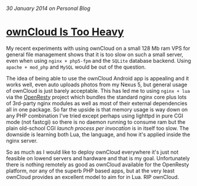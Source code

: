 ###### 30 January 2014 on Personal Blog

# [ownCloud Is Too Heavy]

My recent experiments with using ownCloud on a small 128 Mb ram VPS for
general file management shows that it is too slow on such a small server,
even when using `nginx + php5-fpm` and the `SQLite` database backend. Using
`apache + mod_php` and `MySQL` would be out of the question.

The idea of being able to use the ownCloud Android app is appealing and it
works well, even auto uploads photos from my Nexus 5, but general usage of
ownCloud is just barely acceptable. This has led me to using `nginx + lua`
via the [OpenResty] project which bundles the standard nginx core plus lots
of 3rd-party nginx modules as well as most of their external dependencies
all in one package. So far the upside is that memory usage is way down on
any PHP combination I've tried except perhaps using lighttpd in pure CGI
mode (not fastcgi) so there is no daemon running to consume ram but the
plain old-school CGI _launch process per invocation_ is in itself too slow.
The downside is learning both Lua, the language, and how it's applied inside
the nginx server.

So as much as I would like to deploy ownCloud everywhere it's just not
feasible on lowend servers and hardware and that is my goal. Unfortunately
there is nothing remotely as good as ownCloud available for the OpenResty
platform, nor any of the superb PHP based apps, but at the very least
ownCloud provides an excellent model to aim for in Lua. RIP ownCloud.

[ownCloud Is Too Heavy]: /1
[OpenResty]: http://openresty.org
